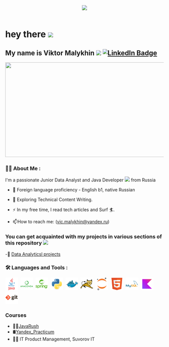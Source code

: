 

<!--
**MalykhinViktor/MalykhinViktor** is a ✨ _special_ ✨ repository because its `README.md` (this file) appears on your GitHub profile.

Here are some ideas to get you started:

- 🔭 I’m currently working on ...
- 🌱 I’m currently learning ...
- 👯 I’m looking to collaborate on ...
- 🤔 I’m looking for help with ...
- 💬 Ask me about ...
- 📫 How to reach me: ...
- 😄 Pronouns: ...
- ⚡ Fun fact: ...
-->

  </a>
</div>

<div id="header" align="center">
  <img src="https://media.giphy.com/media/v1.Y2lkPTc5MGI3NjExMWQzYjYxNWM0YmRiNTcwMzZhZWIzOTExNTc5M2IxOGM1NmJmNTE3NiZlcD12MV9pbnRlcm5hbF9naWZzX2dpZklkJmN0PWc/u1WhXLjwgcXpHJBMRM/giphy.gif" width="100"/>

</div>

  </a>
</div>
<img src="https://komarev.com/ghpvc/?username=MalykhinViktor&style=flat-square&color=blue" alt=""/>


<h1>
  hey there
  <img src="https://media.giphy.com/media/ymwg2hvAKuuuiDN1x3/giphy.gif" width="50px"/>
</h1>


<h2>
  My name is Viktor Malykhin
  <img src="https://media.giphy.com/media/hvRJCLFzcasrR4ia7z/giphy.gif" width="30px"/>
   <a href="https://www.linkedin.com/in/виктор-малыхин-76a066279/">
    <img src="https://img.shields.io/badge/LinkedIn-blue?style=for-the-badge&logo=linkedin&logoColor=white" alt="LinkedIn Badge"/>
  </a> 
</h2>
<div align="center">
  <img src="https://media.giphy.com/media/v1.Y2lkPTc5MGI3NjExNDIzMjViNmNlNTJjMzU4ODY2ZGU4OTNlZWNjNjY2ZWU1YzBhZWFkNCZlcD12MV9pbnRlcm5hbF9naWZzX2dpZklkJmN0PWc/qgQUggAC3Pfv687qPC/giphy.gif" width="600" height="300"/>
</div> 

        


### :man_technologist: About Me :

I'm a passionate Junior Data Analyst and Java Developer <img src="https://media.giphy.com/media/WUlplcMpOCEmTGBtBW/giphy.gif" width="30"> from Russia
- 🏴󠁧󠁢󠁥󠁮 Foreign language proficiency - English b1, native Russian
- :seedling: Exploring Technical Content Writing.

- :zap: In my free time, I read tech articles and Surf 🏄.

- :mailbox:How to reach me: (vic.malykhin@yandex.ru)

<h3>
  You can get acquainted with my projects in various sections of this repository
  <img src="https://media.giphy.com/media/Y01wot3Bt9Bpdz8xvs/giphy.gif" width="60px"/>
</h3>

-🏦  <a href="https://github.com/MalykhinViktor/Yandex_praktikum" target="_blank">Data Analyticsl projects</a>






### :hammer_and_wrench: Languages and Tools :

<div>
  <img src="https://github.com/devicons/devicon/blob/master/icons/java/java-original-wordmark.svg" title="Java" alt="Java" width="40" height="40"/>&nbsp;
  <img src="https://github.com/devicons/devicon/blob/master/icons/anaconda/anaconda-original-wordmark.svg" title="React" alt="React" width="40" height="40"/>&nbsp;
  <img src="https://github.com/devicons/devicon/blob/master/icons/spring/spring-original-wordmark.svg" title="Spring" alt="Spring" width="40" height="40"/>&nbsp;
  <img src="https://github.com/devicons/devicon/blob/master/icons/python/python-original.svg" title="Material UI" alt="Material UI" width="40" height="40"/>&nbsp;
  <img src="https://github.com/devicons/devicon/blob/master/icons/docker/docker-original.svg" title="Flutter" alt="Flutter" width="40" height="40"/>&nbsp;
  <img src="https://github.com/devicons/devicon/blob/master/icons/tomcat/tomcat-original.svg" title="Redux" alt="Redux " width="40" height="40"/>&nbsp;
   <img src="https://github.com/devicons/devicon/blob/master/icons/jupyter/jupyter-original.svg"  title="CSS3" alt="CSS" width="40" height="40"/>&nbsp;
  <img src="https://github.com/devicons/devicon/blob/master/icons/html5/html5-original.svg" title="HTML5" alt="HTML" width="40" height="40"/>&nbsp;
  <img src="https://github.com/devicons/devicon/blob/master/icons/mysql/mysql-original-wordmark.svg" title="MySQL"  alt="MySQL" width="40" height="40"/>&nbsp;
  <img src="https://github.com/devicons/devicon/blob/master/icons/kotlin/kotlin-original.svg" title="NodeJS" alt="NodeJS" width="40" height="40"/>&nbsp;
   <img src="https://github.com/devicons/devicon/blob/master/icons/git/git-original-wordmark.svg" title="Git" **alt="Git" width="40" height="40"/>
</div>




### Courses
-  🧑‍💻<a href="https://github.com/JavaRush" target="_blank">JavaRush</a> 
-  🛢<a href="https://practicum.yandex.ru/" target="_blank">Yandex_Practicum</a> 
-  👨‍💼 IT Product Management, Suvorov IT
